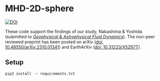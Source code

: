 # MHD-2D-sphere

[![DOI](https://zenodo.org/badge/DOI/10.5281/zenodo.8382316.svg)](https://doi.org/10.5281/zenodo.8382316)

These code support the findings of our study, Nakashima &amp; Yoshida (submitted to [_Geophysical & Astrophysical Fluid Dynamics_](https://www.tandfonline.com/journals/ggaf20)). The non-peer reviewed preprint has been posted on arXiv ([doi: 10.48550/arXiv.2310.01341](https://doi.org/10.48550/arXiv.2310.01341)) and EarthArXiv ([doi: 10.31223/X5Z67T](https://doi.org/10.31223/X5Z67T)).

## Setup

```sh
pip3 install -r requirements.txt
```
